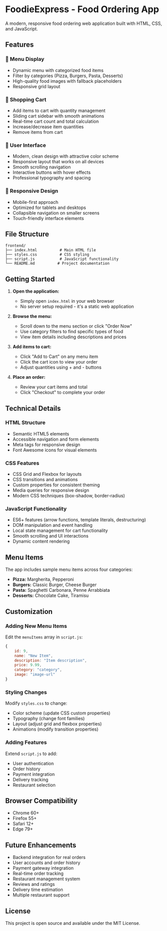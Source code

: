 # FoodieExpress - Food Ordering App

A modern, responsive food ordering web application built with HTML, CSS, and JavaScript.

## Features

### 🍕 Menu Display
- Dynamic menu with categorized food items
- Filter by categories (Pizza, Burgers, Pasta, Desserts)
- High-quality food images with fallback placeholders
- Responsive grid layout

### 🛒 Shopping Cart
- Add items to cart with quantity management
- Sliding cart sidebar with smooth animations
- Real-time cart count and total calculation
- Increase/decrease item quantities
- Remove items from cart

### 🎨 User Interface
- Modern, clean design with attractive color scheme
- Responsive layout that works on all devices
- Smooth scrolling navigation
- Interactive buttons with hover effects
- Professional typography and spacing

### 📱 Responsive Design
- Mobile-first approach
- Optimized for tablets and desktops
- Collapsible navigation on smaller screens
- Touch-friendly interface elements

## File Structure

```
frontend/
├── index.html          # Main HTML file
├── styles.css          # CSS styling
├── script.js           # JavaScript functionality
└── README.md          # Project documentation
```

## Getting Started

1. **Open the application:**
   - Simply open `index.html` in your web browser
   - No server setup required - it's a static web application

2. **Browse the menu:**
   - Scroll down to the menu section or click "Order Now"
   - Use category filters to find specific types of food
   - View item details including descriptions and prices

3. **Add items to cart:**
   - Click "Add to Cart" on any menu item
   - Click the cart icon to view your order
   - Adjust quantities using + and - buttons

4. **Place an order:**
   - Review your cart items and total
   - Click "Checkout" to complete your order

## Technical Details

### HTML Structure
- Semantic HTML5 elements
- Accessible navigation and form elements
- Meta tags for responsive design
- Font Awesome icons for visual elements

### CSS Features
- CSS Grid and Flexbox for layouts
- CSS transitions and animations
- Custom properties for consistent theming
- Media queries for responsive design
- Modern CSS techniques (box-shadow, border-radius)

### JavaScript Functionality
- ES6+ features (arrow functions, template literals, destructuring)
- DOM manipulation and event handling
- Local state management for cart functionality
- Smooth scrolling and UI interactions
- Dynamic content rendering

## Menu Items

The app includes sample menu items across four categories:

- **Pizza:** Margherita, Pepperoni
- **Burgers:** Classic Burger, Cheese Burger
- **Pasta:** Spaghetti Carbonara, Penne Arrabbiata
- **Desserts:** Chocolate Cake, Tiramisu

## Customization

### Adding New Menu Items
Edit the `menuItems` array in `script.js`:

```javascript
{
    id: 9,
    name: "New Item",
    description: "Item description",
    price: 9.99,
    category: "category",
    image: "image-url"
}
```

### Styling Changes
Modify `styles.css` to change:
- Color scheme (update CSS custom properties)
- Typography (change font families)
- Layout (adjust grid and flexbox properties)
- Animations (modify transition properties)

### Adding Features
Extend `script.js` to add:
- User authentication
- Order history
- Payment integration
- Delivery tracking
- Restaurant selection

## Browser Compatibility

- Chrome 60+
- Firefox 55+
- Safari 12+
- Edge 79+

## Future Enhancements

- Backend integration for real orders
- User accounts and order history
- Payment gateway integration
- Real-time order tracking
- Restaurant management system
- Reviews and ratings
- Delivery time estimation
- Multiple restaurant support

## License

This project is open source and available under the MIT License.
